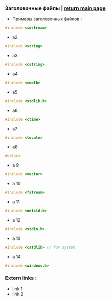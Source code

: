 ### Заголовочные файлы | [return main page](../README.md)
* Примеры заголовочных файлов :
```c++
#include <iostream>
```

* a2
```C++
#include <string>
```

* a3
```C++
#include <cstring>
```

* a4
```C++
#include <cmath>
```

* a5
```C++
#include <stdlib.h>
```

* a6
```C++
#include <ctime>
```

* a7
```C++
#include <locale>
```

* a8
```C++
#define
```

* a 9
```C++
#include <vector>
```

* a 10
```C++
#include <fstream>
```

* a 11
```C++
#include <unistd.h>
```

* a 12
```C++
#include <stdio.h>
```

* a 13
```C++
#include <cstdlib> // for system
```
* a 14
```C++
#include <windows.h>
```

### Extern links :
* link 1
* link 2
